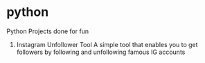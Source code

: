 # python
Python Projects done for fun

1. Instagram Unfollower Tool
   A simple tool that enables you to get followers by following and unfollowing famous IG accounts
